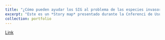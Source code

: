 ```yaml
---
title: "¿Cómo pueden ayudar los SIG al problema de las especies invasoras marinas?"
excerpt: "Este es un *Story map* presentado durante la Cnferenci de Usuarios ESRI - 2016, representando a la Dirección General Marítima<br/><img src='/images/portafolio01.png'>"
collection: portfolio
---
```



[Link](https://dimar.maps.arcgis.com/apps/MapJournal/index.html?appid=cf3c143574f8410082653cfde408c95b)